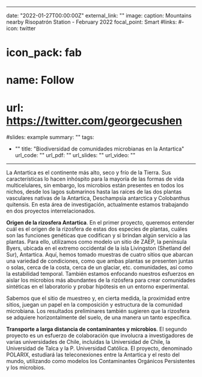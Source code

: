 
---


date: "2022-01-27T00:00:00Z"
external_link: ""
image:
  caption: Mountains nearby Risopatrón Station - February 2022
  focal_point: Smart
#links:
#- icon: twitter
#  icon_pack: fab
#  name: Follow
#  url: https://twitter.com/georgecushen
#slides: example
summary: ""
tags:
- ""
title: "Biodiversidad de comunidades microbianas en la Antartica"
url_code: ""
url_pdf: ""
url_slides: ""
url_video: ""
---

La Antartica es el continente más alto, seco y frío de la Tierra. Sus características lo hacen inhóspito para la mayoría de las formas de vida multicelulares, sin embargo, los microbios están presentes en todos los nichos, desde los lagos submarinos hasta las raíces de las dos plantas vasculares nativas de la Antartica, Deschampsia antarctica y Colobanthus quitensis. En esta área de investigación, actualmente estamos trabajando en dos proyectos interrelacionados.

**Origen de la rizosfera Antartica**. En el primer proyecto, queremos entender cuál es el origen de la rizosfera de estas dos especies de plantas, cuáles son las funciones genéticas que codifican y si brindan algún servicio a las plantas. Para ello, utilizamos como modelo un sitio de ZAEP, la península Byers, ubicada en el extremo occidental de la isla Livingston (Shetland del Sur), Antartica. Aquí, hemos tomado muestras de cuatro sitios que abarcan una variedad de condiciones, como que ambas plantas se presenten juntas o solas, cerca de la costa, cerca de un glaciar, etc. comunidades, así como la estabilidad temporal. También estamos enfocando nuestros esfuerzos en aislar los microbios más abundantes de la rizósfera para crear comunidades sintéticas en el laboratorio y probar hipótesis en un entorno experimental.

Sabemos que el sitio de muestreo y, en cierta medida, la proximidad entre sitios, juegan un papel en la composición y estructura de la comunidad microbiana. Los resultados preliminares también sugieren que la rizosfera se adquiere horizontalmente del suelo, de una manera un tanto específica.


**Transporte a larga distancia de contaminantes y microbios**. El segundo proyecto es un esfuerzo de colaboración que involucra a investigadores de varias universidades de Chile, incluidas la Universidad de Chile, la Universidad de Talca y la P. Universidad Católica. El proyecto, denominado POLARIX, estudiará las teleconexiones entre la Antartica y el resto del mundo, utilizando como modelos los Contaminantes Orgánicos Persistentes y los microbios.


